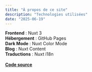 ```yaml
---
title: "À propos de ce site"
description: "Technologies utilisées"
date: "2025-06-19"
---
```


**Frontend** : Nuxt 3  
**Hébergement** : GitHub Pages  
**Dark Mode** : Nuxt Color Mode  
**Blog** : Nuxt Content  
**Traductions** : Nuxt i18n  
<br>
**[Code source](https://github.com/y-l-g/y-l-g.github.io)**
